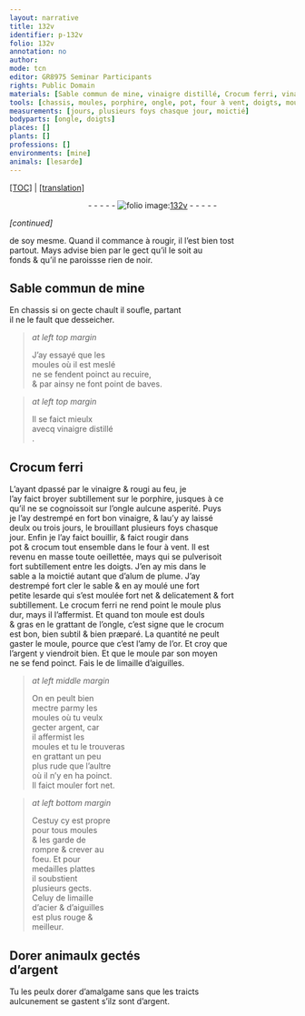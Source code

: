 ```yaml
---
layout: narrative
title: 132v
identifier: p-132v
folio: 132v
annotation: no
author:
mode: tcn
editor: GR8975 Seminar Participants
rights: Public Domain
materials: [Sable commun de mine, vinaigre distillé, Crocum ferri, vinaigre, porphire, vinaigre,, crocum, alum de plume, crocum ferri, or, argent, limaille d’aiguilles, argent,, limaille d’acier & d’aiguilles, Dorer, dorer, amalgame, argent.]
tools: [chassis, moules, porphire, ongle, pot, four à vent, doigts, moule]
measurements: [jours, plusieurs foys chasque jour, moictié]
bodyparts: [ongle, doigts]
places: []
plants: []
professions: []
environments: [mine]
animals: [lesarde]
---
```


 <p><a href="{{ site.baseurl }}/normalized/">[TOC]</a> | <a href="{{ site.baseurl }}/texts/p-132v_tl/" target="_blank">[translation]</a></p><div class="folio" align="center">- - - - - <a href="http://gallica.bnf.fr/ark:/12148/btv1b10500001g/f270.item.r=" target="_blank"><img src="https://cu-mkp.github.io/2017-workshop-edition/assets/photo-icon.png" alt="folio image: " style="display:inline-block; margin-bottom:-3px;"/>132v</a> - - - - - </div>  
 
*[continued]*
  
de soy mesme. Quand il commance à rougir, il l’est bien tost<br/> partout. Mays advise bien par le gect qu’il le soit au<br/> fonds & qu’il ne paroissse rien de noir.
 
 
  

## <span class="m">Sable commun de <span class="env">mine</span></span>

 
En <span class="tl">chassis</span> si on gecte chault il soufle, partant<br/> il ne le fault que desseicher.
 
> *at left top margin*
> 
> 
>   J’ay essayé que les<br/> <span class="tl">moules</span> où il est meslé<br/> ne se fendent poinct au recuire,<br/> & par ainsy ne font point de baves.
 
> *at left top margin*
> 
> 
>   Il se faict mieulx<br/> avecq <span class="m">vinaigre distillé</span><br/>. 
 
 
  

## <span class="m">Crocum ferri</span>

 
L’ayant <span class="del">d</span>passé par le <span class="m">vinaigre</span> & rougi au feu, je<br/> l’ay faict broyer subtillement sur le <span class="tl"><span class="m">porphire</span></span>, jusques à ce<br/> qu’il ne se cognoissoit sur l’<span class="tl"><span class="bp">ongle</span></span> aulcune asperité. Puys<br/> je l’ay destrempé en fort bon <span class="m">vinaigre,</span> & l<span class="del">a</span><span class="del">u</span>’y ay laissé<br/> deulx ou trois <span class="ms"><span class="tmp">jours</span></span>, le brouillant <span class="ms">plusieurs foys chasque <br/> <span class="tmp">jour</span></span>. Enfin je l’ay faict bouillir, & faict rougir <span class="del">dans</span><br/> <span class="tl">pot</span> & <span class="m">crocum</span> tout ensemble dans le <span class="tl">four à vent</span>. Il est<br/> revenu en masse toute oeillettée, mays qui se pulverisoit<br/> fort subtillem<span class="exp">ent</span> entre les <span class="tl"><span class="bp">doigts</span></span>. J’en ay mis dans le<br/> sable <span class="del">a</span> la <span class="ms">moictié</span> autant que d’<span class="m">alum de plume</span>. J’ay<br/> destrempé fort cler le sable & en ay moulé une fort<br/> petite <span class="al">lesarde</span> qui s’est moulée fort net & delicatem<span class="exp">ent</span> & fort<br/> subtillem<span class="exp">ent</span>. Le <span class="m">crocum ferri</span> ne rend point le <span class="tl">moule</span> plus<br/> dur, mays il l’affermist. Et quand ton <span class="tl">moule</span> est douls<br/> & gras en le grattant de l’<span class="tl"><span class="bp">ongle</span></span>, c’est signe que le <span class="m">crocum</span><br/> est bon, bien subtil & bien præparé. La quantité ne peult<br/> gaster le <span class="tl">moule</span>, pource que c’est l’amy de l’<span class="m">or</span>. Et croy que<br/> l’<span class="m">argent</span> y viendroit bien. Et que le <span class="tl">moule</span> par son moyen<br/> ne se fend poinct. Fais le de <span class="m">limaille d’aiguilles</span>.
 
> *at left middle margin*
> 
> 
>   On en peult bien<br/> mectre parmy les<br/> <span class="tl">moules</span> où tu veulx<br/> gecter <span class="m">argent,</span> car<br/> il affermist les<br/> <span class="tl">moules</span> et tu le trouveras<br/> en grattant un peu<br/> plus rude que l’aultre<br/> où il n’y en ha poinct.<br/> Il faict mouler fort net.
 
> *at left bottom margin*
> 
> 
>   Cestuy cy est propre<br/> pour tous <span class="tl">moules</span><br/> & les garde de<br/> rompre & crever au<br/> foeu. Et pour<br/> medailles plattes<br/> il soubstient<br/> plusieurs gects.<br/> Celuy de <span class="m">limaille<br/> d’acier & d’aiguilles</span><br/> est plus rouge &<br/> meilleur.
 
 
  

## <span class="m">Dorer</span> animaulx gectés<br/> d’<span class="m">argent</span>

 
Tu les peulx <span class="m">dorer</span> d’<span class="m">amalgame</span> sans que les traicts<br/> aulcunem<span class="exp">ent</span> se gastent s’ilz sont d’<span class="m">argent.</span>
 
 